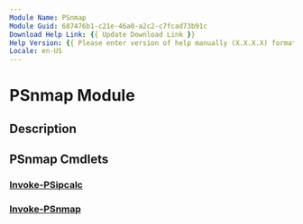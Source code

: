 ```yaml
---
Module Name: PSnmap
Module Guid: 687476b1-c21e-46a0-a2c2-c7fcad73b91c
Download Help Link: {{ Update Download Link }}
Help Version: {{ Please enter version of help manually (X.X.X.X) format }}
Locale: en-US
---
```


# PSnmap Module
## Description


## PSnmap Cmdlets
### [Invoke-PSipcalc](Invoke-PSipcalc.md)


### [Invoke-PSnmap](Invoke-PSnmap.md)


